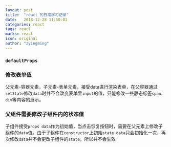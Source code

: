 ```yaml
---
layout: post
title:  "react 的日常学习记录"
date:   2018-12-28 11:50:01
categories: react
tags: react
marks: react
icon: original
author: "zyingming"
---
```

### `defaultProps`
### 修改表单值
父元素-容器元素，子元素-表单元素，接受data进行渲染表单，在父容器通过`setState`修改`data`时并不会改变表单里`input`的值，只能修改一些静态标签`span，div`等内容的展示。
### 父组件需要修改子组件内的状态值
子组件接受`props data`作为初始值，当点击恢复按钮时，需要在父元素上修改子组件的`data`值。由于子组件在`constructor`上初始`state data`只会初始化一次，再次修改`data`并不会更改子组件的`state`，所以并不会生效